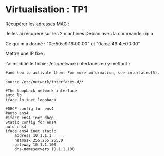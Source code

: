 # Virtualisation : TP1


Récupérer les adresses MAC :


Je les ai récupéré sur les 2 machines Debian avec la commande : ip a

Ce qui m'a donné : "0c:50:c9:16:00:00" et "0c:da:49:4e:00:00"


Mettre une IP fixe :


j'ai modifié le fichier /etc/network/interfaces en y mettant :

    #and how to activate them. For more information, see interfaces(5).

    source /etc/network/interfaces.d/*

    #The loopback network interface
    auto lo
    iface lo inet loopback

    #DHCP config for ens4
    #auto ens4
    #iface ens4 inet dhcp
    Static config for ens4
    auto ens4
    iface ens4 inet static
        address 10.1.1.1
        netmask 255.255.255.0
        gateway 10.1.1.100
        dns-nameservers 10.1.1.100
